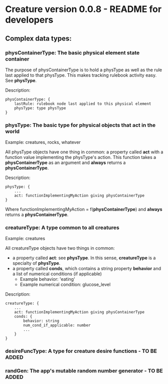 # Creature version 0.0.8 - README for developers

## Complex data types:
### **physContainerType**: The basic physical element state container

The purpose of physContainerType is to hold a physType as well as the rule last applied to that physType. This makes tracking rulebook activity easy. See **physType**.

Description:

    physContainerType: {
        lastRule: rulebook node last applied to this physical element
        physType: type physType
    }

### **physType**: The basic type for physical objects that act in the world

Example: creatures, rocks, whatever

All physType objects have one thing in common: a property called **act** with a function value implementing the physType's action. This function takes a **physContainerType** as an argument and **always** returns a **physContainerType**.

Description:

    physType: {
        ...
        act: functionImplementingMyAction giving physContainerType
    }

Where functionImplementingMyAction = f(**physContainerType**) and **always** returns a **physContainerType**.

### **creatureType**: A type common to all creatures

Example: creatures

All creatureType objects have two things in common: 

* a property called **act**: see **physType**. In this sense, **creatureType** is a specialty of **physType**.
* a property called **conds**, which contains a string property **behavior** and a list of numerical conditions (if applicable)
    * Example behavior: 'eating'
    * Example numerical condition: glucose_level

Description: 

    creatureType: {
        ...
        act: functionImplementingMyAction giving physContainerType
        conds: {
            behavior: string
            num_cond_if_applicable: number
            ...
        }
    }

### **desireFuncType**: A type for creature desire functions - TO BE ADDED

### **randGen**: The app's mutable random number generator - TO BE ADDED
